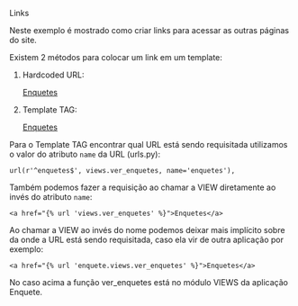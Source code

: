 Links

Neste exemplo é mostrado como criar links para acessar as outras páginas do site.

Existem 2 métodos para colocar um link em um template:

1. Hardcoded URL:

    <a href="/enquetes/">Enquetes</a>

2. Template TAG:

    <a href="{% url 'enquetes' %}">Enquetes</a>


Para o Template TAG encontrar qual URL está sendo requisitada utilizamos o valor do atributo `name` da URL (urls.py):

    url(r'^enquetes$', views.ver_enquetes, name='enquetes'),

Também podemos fazer a requisição ao chamar a VIEW diretamente ao invés do atributo `name`:

    <a href="{% url 'views.ver_enquetes' %}">Enquetes</a>

Ao chamar a VIEW ao invés do nome podemos deixar mais implícito sobre da onde a URL está sendo requisitada, caso ela vir 
de outra aplicação por exemplo:

    <a href="{% url 'enquete.views.ver_enquetes' %}">Enquetes</a>

No caso acima a função ver_enquetes está no módulo VIEWS da aplicação Enquete.